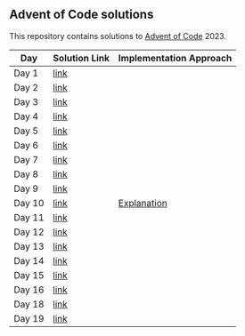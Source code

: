 ## Advent of Code solutions

This repository contains solutions to [Advent of Code](https://adventofcode.com/) 2023.

|Day | Solution Link| Implementation Approach |
|----|--------------|---|
|Day 1 | [link](day1/main.go)||
|Day 2| [link](day2/main.go)||
|Day 3| [link](day3/main.go)||
|Day 4| [link](day4/main.go)||
|Day 5| [link](day5/main.go)||
|Day 6| [link](day6/main.go)||
|Day 7| [link](day7/main.go)||
|Day 8| [link](day8/main.go)||
|Day 9| [link](day9/main.go)||
|Day 10| [link](day10/main.go)| [Explanation](day10/README.md)|
|Day 11| [link](day11/main.go)||
|Day 12| [link](day12/main.go)||
|Day 13| [link](day13/main.go)||
|Day 14| [link](day14/main.go)||
|Day 15| [link](day15/main.go)||
|Day 16| [link](day16/main.go)||
|Day 18| [link](day18/main.go)||
|Day 19| [link](day19/main.go)||